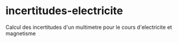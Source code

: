 # incertitudes-electricite
Calcul des incertitudes d'un multimetre pour le cours d'electricite et magnetisme
